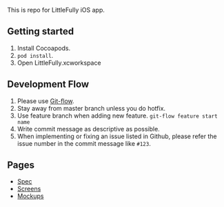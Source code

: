 This is repo for LittleFully iOS app.

## Getting started

1. Install Cocoapods.
2. `pod install`.
2. Open LittleFully.xcworkspace

## Development Flow

1. Please use [Git-flow](http://nvie.com/posts/a-successful-git-branching-model/). 
2. Stay away from master branch unless you do hotfix.
3. Use feature branch when adding new feature. `git-flow feature start name`
4. Write commit message as descriptive as possible.
5. When implementing or fixing an issue listed in Github, please refer the issue number in the commit message like `#123`.


## Pages

- [Spec](https://github.com/nicnocquee/LittleFully-iOS/wiki/SPEC)
- [Screens](https://github.com/nicnocquee/LittleFully-iOS/wiki/SCREENS)
- [Mockups](https://github.com/nicnocquee/LittleFully-iOS/wiki/Mockups)
